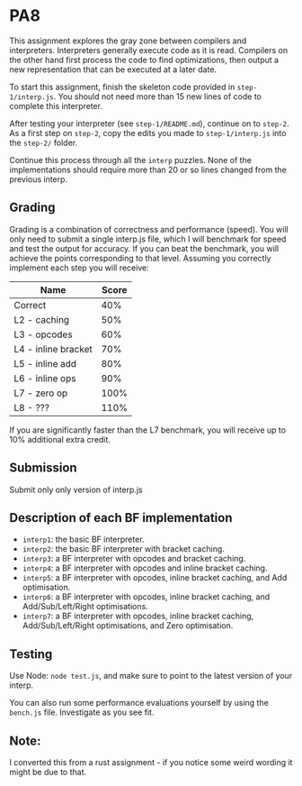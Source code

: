 # PA8

This assignment explores the gray zone between compilers and interpreters.
Interpreters generally execute code as it is read. Compilers on the other hand
first process the code to find optimizations, then output a new representation
that can be executed at a later date.

To start this assignment, finish the skeleton code provided in `step-1/interp.js`.
You should not need more than 15 new lines of code to complete this interpreter.

After testing your interpreter (see `step-1/README.md`), continue on to `step-2`.
As a first step on `step-2`, copy the edits you made to `step-1/interp.js` 
into the `step-2/` folder.

Continue this process through all the `interp` puzzles. None of the implementations
should require more than 20 or so lines changed from the previous interp.

## Grading

Grading is a combination of correctness and performance (speed).
You will only need to submit a single interp.js file, which I will benchmark for speed and test the output for accuracy. If you can beat the benchmark, you will achieve the points corresponding to that level. Assuming you correctly implement each step you will receive:

| Name                | Score |
|---------------------|-------|
| Correct             | 40%   |
| L2 - caching        | 50%   |
| L3 - opcodes        | 60%   |
| L4 - inline bracket | 70%   |
| L5 - inline add     | 80%   |
| L6 - inline ops     | 90%   |
| L7 - zero op        | 100%  |
| L8 - ???            | 110%  |

If you are significantly faster than the L7 benchmark, you will receive up to 10% additional extra credit.

## Submission

Submit only only version of interp.js

## Description of each BF implementation

  * `interp1`: the basic BF interpreter.
  * `interp2`: the basic BF interpreter with bracket caching.
  * `interp3`: a BF interpreter with opcodes and bracket caching.
  * `interp4`: a BF interpreter with opcodes and inline bracket caching.
  * `interp5`: a BF interpreter with opcodes, inline bracket caching, and Add
    optimisation.
  * `interp6`: a BF interpreter with opcodes, inline bracket caching, and
    Add/Sub/Left/Right optimisations.
  * `interp7`: a BF interpreter with opcodes, inline bracket caching,
    Add/Sub/Left/Right optimisations, and Zero optimisation.


## Testing

Use Node: `node test.js`, and make sure to point to the latest version of your interp.

You can also run some performance evaluations yourself by using the `bench.js` file.
Investigate as you see fit.

## Note:

I converted this from a rust assignment - if you notice some weird wording it might be due to that.